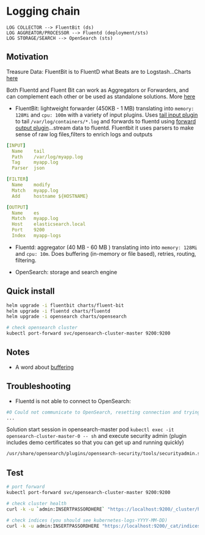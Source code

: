 # Logging chain

```
LOG COLLECTOR --> FluentBit (ds)
LOG AGGREATOR/PROCESSOR --> Fluentd (deployment/sts)
LOG STORAGE/SEARCH --> OpenSearch (sts)
```

## Motivation

Treasure Data: FluentBit is to FluentD what Beats are to Logstash...Charts [here](https://github.com/fluent/helm-charts)

Both Fluentd and Fluent Bit can work as Aggregators or Forwarders, and can complement each other or be used as standalone solutions.
More [here](https://docs.fluentbit.io/manual/about/fluentd-and-fluent-bit)

* FluentBit: lightweight forwarder (450KB - 1 MB) translating into `memory: 128Mi` and `cpu: 100m` with a variety of input plugins. Uses [tail input plugin](https://docs.fluentbit.io/manual/data-pipeline/inputs/tail) to tail `/var/log/containers/*.log` and forwards to fluentd using [forward output plugin](https://docs.fluentbit.io/manual/data-pipeline/outputs/forward)...stream data to fluentd.
Fluentbit it uses parsers to make sense of raw log files,filters to enrich logs and outputs

```yaml
[INPUT]
  Name    tail
  Path    /var/log/myapp.log
  Tag     myapp.log
  Parser  json

[FILTER]
  Name    modify
  Match   myapp.log
  Add     hostname ${HOSTNAME}

[OUTPUT]
  Name    es
  Match   myapp.log
  Host    elasticsearch.local
  Port    9200
  Index   myapp-logs
```

* Fluentd: aggregator (40 MB - 60 MB ) translating into into `memory: 128Mi` and `cpu: 10m`. Does buffering (in-memory or file based), retries, routing, filtering.

* OpenSearch: storage and search engine

## Quick install

```bash
helm upgrade -i fluentbit charts/fluent-bit
helm upgrade -i fluentd charts/fluentd
helm upgrade -i opensearch charts/opensearch

# check opensearch cluster
kubectl port-forward svc/opensearch-cluster-master 9200:9200
```
## Notes

* A word about [buffering](https://github.com/dejanu/k8s_logging/blob/main/buffering.md) 

## Troubleshooting

* Fluentd is not able to connect to OpenSearch:
```bash
#0 Could not communicate to OpenSearch, resetting connection and trying again. [401] Unauthorized
...
```
Solution start session in opensearch-master pod `kubectl exec -it opensearch-cluster-master-0 -- sh` and execute security admin (plugin includes demo certificates so that you can get up and running quickly)
```bash
/usr/share/opensearch/plugins/opensearch-security/tools/securityadmin.sh -cd "/usr/share/opensearch/config/opensearch-security" -icl -key "/usr/share/opensearch/config/kirk-key.pem"   -cert "/usr/share/opensearch/config/kirk.pem" -cacert "/usr/share/opensearch/config/root-ca.pem" -nhnv
```


## Test 

 ```bash
 # port forward
kubectl port-forward svc/opensearch-cluster-master 9200:9200

# check cluster health
curl -k -u `admin:INSERTPASSORDHERE` "https://localhost:9200/_cluster/health?pretty"

# check indices (you should see kubernetes-logs-YYYY-MM-DD)
curl -k -u admin:INSERTPASSORDHERE "https://localhost:9200/_cat/indices?v&pretty"
```